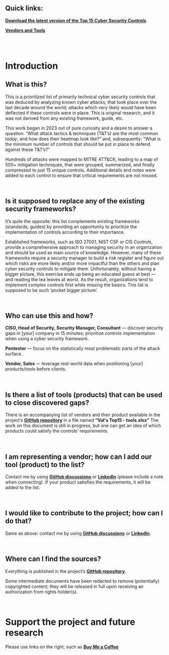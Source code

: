 ## Quick links:

**[Download the latest version of the Top 15 Cyber Security Controls](<https://github.com/ValeriySh/ValsTop15/blob/main/ValsTop15.pdf?raw=true>)**

**[Vendors and Tools](<https://github.com/ValeriySh/ValsTop15/blob/main/ValsTop15%20-%20tools.xlsx?raw=true>)**

<br/><br/>


# Introduction

## What is this?

This is a prioritized list of primarily technical cyber security controls that was deduced by analyzing known cyber attacks, that took place over the last decade around the world; attacks which very likely would have been deflected if these controls were in place. This is original research, and it was not derived from any existing framework, guide, etc.

This work began in 2023 out of pure curiosity and a desire to answer a question: “What attack tactics & techniques (T&T’s) are the most common _today_, and how does their heatmap look like?” and, subsequently: “What is the minimum number of controls that should be put in place to defend against these T&T’s?”

Hundreds of attacks were mapped to MITRE ATT&CK, leading to a map of 500+ mitigation techniques, that were grouped, summarized, and finally compressed to just 15 unique controls. Additional details and notes were added to each control to ensure that critical requirements are not missed.

<br/>

## Is it supposed to replace any of the existing security frameworks?

It’s quite the opposite: this list complements existing frameworks (standards, guides) by providing an opportunity to prioritize the implementation of controls according to their importance.

Established frameworks, such as ISO 27001, NIST CSF or CIS Controls, provide a comprehensive approach to managing security in an organization and should be used as main source of knowledge. However, many of these frameworks require a security manager to build a risk register and figure out which risks are more likely and/or more impactful than the others and plan cyber security controls to mitigate them. Unfortunately, without having a bigger picture, this exercise ends up being an educated guess at best — and reading the tea leaves at worst. As the result, organizations tend to implement complex controls first while missing the basics. This list is supposed to be such ‘pocket bigger picture’.

<br/>

## Who can use this and how?

**CISO, Head of Security, Security Manager, Consultant** — discover security gaps in [your] company in 15 minutes; prioritize controls implementation when using a cyber security framework.

**Pentester** — focus on the statistically most problematic parts of the attack surface.

**Vendor, Sales** — leverage real-world data when positioning [your] products/tools before clients.

<br/>

## Is there a list of tools (products) that can be used to close discovered gaps?

There is an accompanying list of vendors and their product available in the project’s **[GitHub repository](https://github.com/ValeriySh/ValsTop15)** in a file named **“Val's Top15 - tools.xlsx”** The work on this document is still in progress, but one can get an idea of which products could satisfy the controls’ requirements.

<br/>

## I am representing a vendor; how can I add our tool (product) to the list?

Contact me by using **[GitHub discussions](https://github.com/ValeriySh/ValsTop15/discussions)** or **[LinkedIn](https://www.linkedin.com/in/valeriyshevtsov/)** (please include a note when connecting). If your product satisfies the requirements, it will be added to the list.

<br/>

## I would like to contribute to the project; how can I do that?

Same as above: contact me by using **[GitHub discussions](https://github.com/ValeriySh/ValsTop15/discussions)** or **[LinkedIn](https://www.linkedin.com/in/valeriyshevtsov/)**.

<br/>

## Where can I find the sources?

Everything is published in the project’s **[GitHub repository](https://github.com/ValeriySh/ValsTop15)**.

Some intermediate documents have been redacted to remove (potentially) copyrighted content; they will be released in full upon receiving an authorization from rights holder(s).

<br/>

# Support the project and future research

Please use links on the right, such as **[Buy Me a Coffee](https://buymeacoffee.com/valeriysh)**
